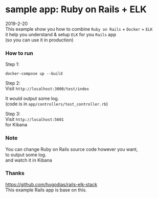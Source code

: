 # sample app: Ruby on Rails + ELK
2019-2-20   
This example show you how to combine `Ruby on Rails` + `Docker` + `ELK`   
it help you understand & setup `ELK` for you `Rails` app    
(so you can use it in production)


### How to run
Step 1:  
```
docker-compose up --build
```
Step 2:  
Visit `http://localhost:3000/test/index`   

It would output some log.   
(code is in `app/controllers/test_controller.rb`)    

Step 3:  
Visit `http://localhost:5601`  
for Kibana     

### Note
You can change Ruby on Rails source code however you want,    
to output some log.    
and watch it in Kibana

### Thanks
https://github.com/hugodias/rails-elk-stack    
This example Rails app is base on this.    